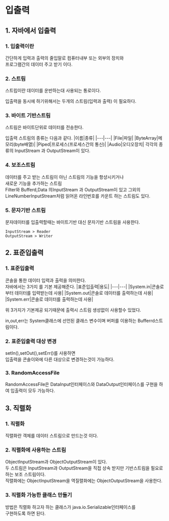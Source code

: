 # 입출력

## 1. 자바에서 입출력

### 1. 입출력이란
간단하게 입력과 출력의 줄입말로 컴퓨터내부 또는 외부의 장치와        
프로그램간의 데이터 주고 받기 이다.


### 2. 스트림

  스트립이란 데이터를 운반하는대 사용되는 통로이다.     
  
입출력을 동시에 하기위해서는 두개의 스트림(입력과 출력) 이 필요하다.       

### 3. 바이트 기반스트림

스트림은 바이트단위로 데이터를 전송한다.        

입출력 스트림의 종류는 다음과 같다.
|이름|종류|
|---|---|
|File|파일|
|ByteArray|메모리(byte배열)|
|Piped|프로세스(프로세스간의 통신)|
|Audio|오디오장치|
각각의 종류의 InputStream 과 OutputStream이 있다.     


### 4. 보조스트림
데이터를 주고 받는 스트림이 아닌 스트림의 기능을 항샹시키거나       
새로운 기능을 추가하는 스트림     
Filter와 Bufferd,Data 의InputStream 과 OutputStream이 있고 그외의         
LineNumberInputStream처럼 읽어온 라인번호를 카운트 하는 스트림도 있다.      

### 5. 문자기반 스트림
문자데이터를 입출력할때는 바이트기반 대신 문자기반 스트림을 사용한다.

    InputStream > Reader
    OutputStream > Writer



## 2. 표준입출력
### 1. 표준입출력
콘솔을 통한 데이터 입력과 출력을 의미한다.       
자바에서는 3가지 를 기본 제공해준다.
|표준입출력|용도|
|---|---|
|System.in|콘솔로부터 데이터를 입력받는데 사용|
|System.out|콘솔로 데이터를 출력하는데 사용|
|System.err|콘솔로 데이터를 출력하는데 사용|

위 3가지가 기본제공 되기때문에 출력시 스트림 생성없이 사용할수 있었다.    

in,out,err는 System클래스에 선언된 클래스 변수이며 버퍼를 이용하는 Bufferrd스트림이다.        

### 2. 표준입출력 대상 변경
setIn(),setOut(),setErr()를 사용하면       
입출력을 콘솔이와에 다른 대상으로 변경하는것이 가능하다.


### 3. RandomAccessFile
RandomAccessFile은 DataInput인터페이스와 DataOutput인터페이스를 
구현을 하여 입출력이 모두 가능하다.      

    



## 3. 직렬화
### 1. 직렬화
직렬화란 객체를 데이터 스트림으로 만드는것 이다.     

### 2. 직렬화에 사용하는 스트림

ObjectInputStream과 ObjectOutputStream이 있다.       
두 스트림은 InputStream과 OutputStream을 직접 상속 받지만 기반스트림을 필요로하는 보조 스트림이다.    
직렬화에는  ObjectInputStream을 역질렬화에는 ObjectOutputStream을 사용한다.

### 3. 직렬화 가능한 클래스 만들기
방법은 직렬화 하고자 하는 클래스가 java.io.Serializable인터페이스를     
구현하도록 하면 된다.

